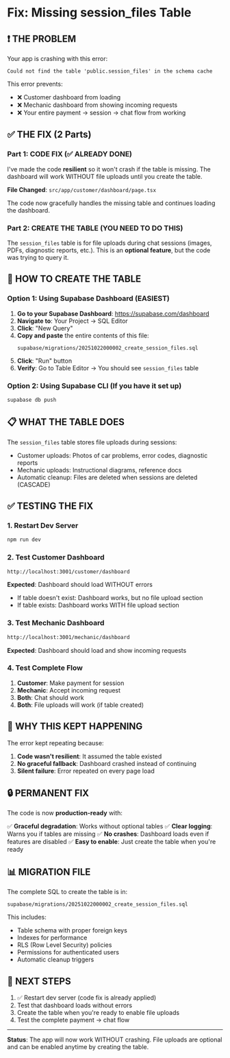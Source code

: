 # Fix: Missing session_files Table

## ❗ THE PROBLEM

Your app is crashing with this error:
```
Could not find the table 'public.session_files' in the schema cache
```

This error prevents:
- ❌ Customer dashboard from loading
- ❌ Mechanic dashboard from showing incoming requests
- ❌ Your entire payment → session → chat flow from working

## ✅ THE FIX (2 Parts)

### Part 1: CODE FIX (✅ ALREADY DONE)

I've made the code **resilient** so it won't crash if the table is missing. The dashboard will work WITHOUT file uploads until you create the table.

**File Changed**: `src/app/customer/dashboard/page.tsx`

The code now gracefully handles the missing table and continues loading the dashboard.

### Part 2: CREATE THE TABLE (YOU NEED TO DO THIS)

The `session_files` table is for file uploads during chat sessions (images, PDFs, diagnostic reports, etc.). This is an **optional feature**, but the code was trying to query it.

## 🔧 HOW TO CREATE THE TABLE

### Option 1: Using Supabase Dashboard (EASIEST)

1. **Go to your Supabase Dashboard**: https://supabase.com/dashboard
2. **Navigate to**: Your Project → SQL Editor
3. **Click**: "New Query"
4. **Copy and paste** the entire contents of this file:
   ```
   supabase/migrations/20251022000002_create_session_files.sql
   ```
5. **Click**: "Run" button
6. **Verify**: Go to Table Editor → You should see `session_files` table

### Option 2: Using Supabase CLI (If you have it set up)

```bash
supabase db push
```

## 📋 WHAT THE TABLE DOES

The `session_files` table stores file uploads during sessions:
- Customer uploads: Photos of car problems, error codes, diagnostic reports
- Mechanic uploads: Instructional diagrams, reference docs
- Automatic cleanup: Files are deleted when sessions are deleted (CASCADE)

## ✅ TESTING THE FIX

### 1. Restart Dev Server

```bash
npm run dev
```

### 2. Test Customer Dashboard

```bash
http://localhost:3001/customer/dashboard
```

**Expected**: Dashboard should load WITHOUT errors
- If table doesn't exist: Dashboard works, but no file upload section
- If table exists: Dashboard works WITH file upload section

### 3. Test Mechanic Dashboard

```bash
http://localhost:3001/mechanic/dashboard
```

**Expected**: Dashboard should load and show incoming requests

### 4. Test Complete Flow

1. **Customer**: Make payment for session
2. **Mechanic**: Accept incoming request
3. **Both**: Chat should work
4. **Both**: File uploads will work (if table created)

## 🎯 WHY THIS KEPT HAPPENING

The error kept repeating because:

1. **Code wasn't resilient**: It assumed the table existed
2. **No graceful fallback**: Dashboard crashed instead of continuing
3. **Silent failure**: Error repeated on every page load

## 🔒 PERMANENT FIX

The code is now **production-ready** with:

✅ **Graceful degradation**: Works without optional tables
✅ **Clear logging**: Warns you if tables are missing
✅ **No crashes**: Dashboard loads even if features are disabled
✅ **Easy to enable**: Just create the table when you're ready

## 📊 MIGRATION FILE

The complete SQL to create the table is in:
```
supabase/migrations/20251022000002_create_session_files.sql
```

This includes:
- Table schema with proper foreign keys
- Indexes for performance
- RLS (Row Level Security) policies
- Permissions for authenticated users
- Automatic cleanup triggers

## 🚀 NEXT STEPS

1. ✅ Restart dev server (code fix is already applied)
2. Test that dashboard loads without errors
3. Create the table when you're ready to enable file uploads
4. Test the complete payment → chat flow

---

**Status**: The app will now work WITHOUT crashing. File uploads are optional and can be enabled anytime by creating the table.
